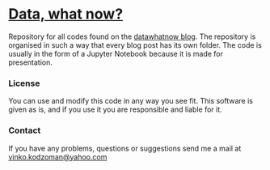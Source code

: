 # [Data, what now?](https://datawhatnow.com/)

Repository for all codes found on the [datawhatnow blog](https://datawhatnow.com/). The repository is organised in such a way that every blog post has its own folder. The code is usually in the form of a Jupyter Notebook because it is made for presentation.

### License
You can use and modify this code in any way you see fit. This software is given as is, and if you use it you are responsible and liable for it.

### Contact

If you have any problems, questions or suggestions send me a mail at vinko.kodzoman@yahoo.com
